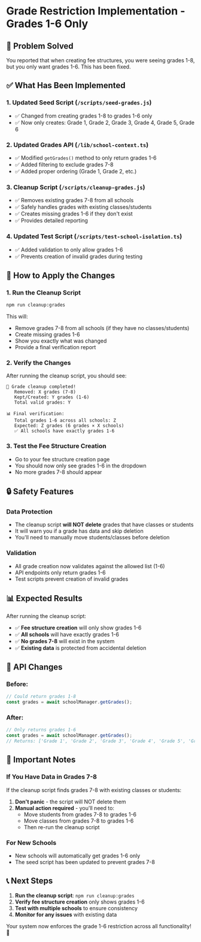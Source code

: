 # Grade Restriction Implementation - Grades 1-6 Only

## 🎯 Problem Solved

You reported that when creating fee structures, you were seeing grades 1-8, but you only want grades 1-6. This has been fixed.

## ✅ What Has Been Implemented

### 1. **Updated Seed Script** (`/scripts/seed-grades.js`)
- ✅ Changed from creating grades 1-8 to grades 1-6 only
- ✅ Now only creates: Grade 1, Grade 2, Grade 3, Grade 4, Grade 5, Grade 6

### 2. **Updated Grades API** (`/lib/school-context.ts`)
- ✅ Modified `getGrades()` method to only return grades 1-6
- ✅ Added filtering to exclude grades 7-8
- ✅ Added proper ordering (Grade 1, Grade 2, etc.)

### 3. **Cleanup Script** (`/scripts/cleanup-grades.js`)
- ✅ Removes existing grades 7-8 from all schools
- ✅ Safely handles grades with existing classes/students
- ✅ Creates missing grades 1-6 if they don't exist
- ✅ Provides detailed reporting

### 4. **Updated Test Script** (`/scripts/test-school-isolation.ts`)
- ✅ Added validation to only allow grades 1-6
- ✅ Prevents creation of invalid grades during testing

## 🚀 How to Apply the Changes

### 1. **Run the Cleanup Script**
```bash
npm run cleanup:grades
```

This will:
- Remove grades 7-8 from all schools (if they have no classes/students)
- Create missing grades 1-6
- Show you exactly what was changed
- Provide a final verification report

### 2. **Verify the Changes**
After running the cleanup script, you should see:
```
🎉 Grade cleanup completed!
   Removed: X grades (7-8)
   Kept/Created: Y grades (1-6)
   Total valid grades: Y

📊 Final verification:
   Total grades 1-6 across all schools: Z
   Expected: Z grades (6 grades × X schools)
   ✅ All schools have exactly grades 1-6
```

### 3. **Test the Fee Structure Creation**
- Go to your fee structure creation page
- You should now only see grades 1-6 in the dropdown
- No more grades 7-8 should appear

## 🔒 Safety Features

### **Data Protection**
- The cleanup script **will NOT delete** grades that have classes or students
- It will warn you if a grade has data and skip deletion
- You'll need to manually move students/classes before deletion

### **Validation**
- All grade creation now validates against the allowed list (1-6)
- API endpoints only return grades 1-6
- Test scripts prevent creation of invalid grades

## 📊 Expected Results

After running the cleanup script:

- ✅ **Fee structure creation** will only show grades 1-6
- ✅ **All schools** will have exactly grades 1-6
- ✅ **No grades 7-8** will exist in the system
- ✅ **Existing data** is protected from accidental deletion

## 🎯 API Changes

### **Before:**
```typescript
// Could return grades 1-8
const grades = await schoolManager.getGrades();
```

### **After:**
```typescript
// Only returns grades 1-6
const grades = await schoolManager.getGrades();
// Returns: ['Grade 1', 'Grade 2', 'Grade 3', 'Grade 4', 'Grade 5', 'Grade 6']
```

## 🚨 Important Notes

### **If You Have Data in Grades 7-8**
If the cleanup script finds grades 7-8 with existing classes or students:

1. **Don't panic** - the script will NOT delete them
2. **Manual action required** - you'll need to:
   - Move students from grades 7-8 to grades 1-6
   - Move classes from grades 7-8 to grades 1-6
   - Then re-run the cleanup script

### **For New Schools**
- New schools will automatically get grades 1-6 only
- The seed script has been updated to prevent grades 7-8

## 📞 Next Steps

1. **Run the cleanup script**: `npm run cleanup:grades`
2. **Verify fee structure creation** only shows grades 1-6
3. **Test with multiple schools** to ensure consistency
4. **Monitor for any issues** with existing data

Your system now enforces the grade 1-6 restriction across all functionality! 🎉 